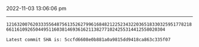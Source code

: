 2022-11-03 13:06:06 pm

---

`1216320076203335564875613526279961684821225234322036518330325951778218661161092650449511603814693616211382771024255314412558020304`

`Latest commit SHA is: 5ccfd6608e0b881a0a9815dd9418ca863c335f07 `
